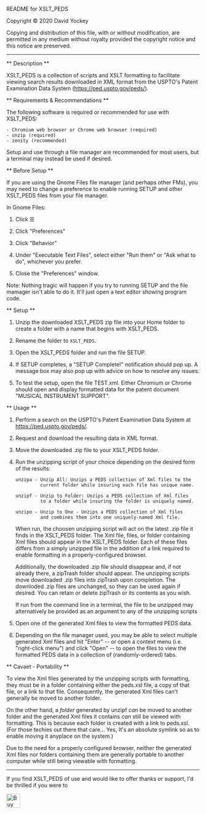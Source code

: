 README for XSLT_PEDS

  Copyright © 2020 David Yockey
  
  Copying and distribution of this file, with or without modification,
  are permitted in any medium without royalty provided the copyright
  notice and this notice are preserved.
  
<hr />
  
  ** Description **
  
  XSLT_PEDS is a collection of scripts and XSLT formatting to facilitate
  viewing search results downloaded in XML format from the USPTO's
  Patent Examination Data System (https://ped.uspto.gov/peds/).
  

  ** Requirements & Recommendations **
  
  The following software is required or recommended for use with XSLT_PEDS:
  
    - Chromium web browser or Chrome web browser (required)
    - unzip (required)
    - zenity (recommended)
    
  Setup and use through a file manager are recommended for most users,
  but a terminal may instead be used if desired.
    
    
  ** Before Setup **
  
  If you are using the Gnome Files file manager (and perhaps other FMs),
  you may need to change a preference to enable running SETUP and other
  XSLT_PEDS files from your file manager.
  
  In Gnome Files:
  
  1. Click ☰
    
  2. Click "Preferences"

  3. Click "Behavior"
    
  4. Under "Executable Text Files", select either "Run them" or
     "Ask what to do", whichever you prefer.
       
  5. Close the "Preferences" window.
    
  Note: Nothing tragic will happen if you try to running SETUP and the
  file mamager isn't able to do it. It'll just open a text editor
  showing program code.
  
  
  ** Setup **

  1. Unzip the downloaded XSLT_PEDS zip file into your Home folder to
  create a folder with a name that begins with XSLT_PEDS.

  2. Rename the folder to `XSLT_PEDS`.
  
  3. Open the XSLT_PEDS folder and run the file SETUP.
  
  4. If SETUP completes, a "SETUP Complete!" notification should pop up.
  A message box may also pop up with advice on how to resolve any issues.

  5. To test the setup, open the file TEST.xml. Either Chromium or Chrome
  should open and display formatted data for the patent document
  "MUSICAL INSTRUMENT SUPPORT".
  
  
  ** Usage **
  
  1. Perform a search on the USPTO's Patent Examination Data System at
  https://ped.uspto.gov/peds/.
  
  2. Request and download the resulting data in XML format.
    
  3. Move the downloaded .zip file to your XSLT_PEDS folder.
  
  4. Run the unzipping script of your choice depending on the desired
     form of the results:
     
         unzipa - Unzip All: Unzips a PEDS collection of Xml files to the
                  current folder while insuring each file has unique name.
         
         unzipf - Unzip to Folder: Unzips a PEDS collection of Xml files
                  to a folder while insuring the folder is uniquely named.
         
         unzipo - Unzip to One - Unzips a PEDS collection of Xml files
                  and combines them into one uniquely-named Xml file.
  
     When run, the choosen unzipping script will act on the latest .zip
     file it finds in the XSLT_PEDS folder. The Xml file, files, or folder
     containing Xml files should appear in the XSLT_PEDS folder. Each of
     these files differs from a simply unzipped file in the addition of
     a link required to enable formatting in a properly-configured browser.
     
     Additionally, the downloaded .zip file should disappear and, if not
     already there, a zipTrash folder should appear. The unzipping
     scripts move downloaded .zip files into zipTrash upon completion.
     The downloded .zip files are unchanged, so they can be used again if
     desired. You can retain or delete zipTrash or its contents as you
     wish.
     
     If run from the command line in a terminal, the file to be unzipped
     may alternatively be provided as an argument to any of the unzipping
     scripts
     
  5. Open one of the generated Xml files to view the formatted PEDS data.
  
  6. Depending on the file manager used, you may be able to select
     multiple generated Xml files and hit "Enter" -- or open a context
     menu (i.e. "right-click menu") and click "Open" -- to open the files
     to view the formatted PEDS data in a collection of (randomly-ordered)
     tabs.


  ** Cavaet - Portability **
  
  To view the Xml files generated by the unzipping scripts with formatting,
  they must be in a folder containing either the peds.xsl file, a copy of
  that file, or a link to that file. Consequently, the generated Xml files
  can't generally be moved to another folder.
  
  On the other hand, a *folder* generated by unzipf *can* be moved to
  another folder and the generated Xml files it contains *can* still be
  viewed with formatting. This is because each folder is created with a
  link to peds.xsl. (For those techies out there that care... Yes, It's
  an absolute symlink so as to enable moving it anyplace on the system.)
  
  Due to the need for a properly configured browser, neither the generated
  Xml files nor folders containing them are generally portable to another
  computer while still being viewable with formatting.

<hr />

  If you find XSLT_PEDS of use and would like to offer thanks or support,
  I'd be thrilled if you were to
  
  <a href='https://ko-fi.com/T6T61X3W6' target='_blank'><img height='36' style='border:0px;height:36px;' src='https://cdn.ko-fi.com/cdn/kofi1.png?v=2' border='0' alt='Buy Me a Coffee at ko-fi.com' /></a>
